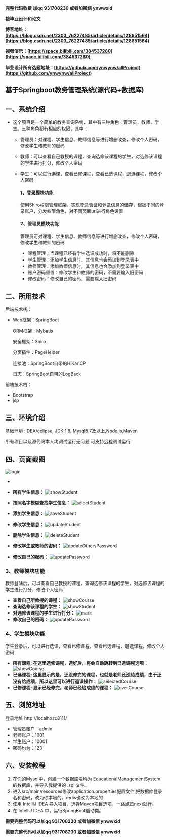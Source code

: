 **完整代码收费  加qq  931708230 或者加微信  ynwwxid**

**接毕业设计和论文**

**博客地址：[https://blog.csdn.net/2303_76227485/article/details/128651564](https://blog.csdn.net/2303_76227485/article/details/128651564)**

**视频演示：[https://space.bilibili.com/384537280](https://space.bilibili.com/384537280)**

**毕业设计所有选题地址：[https://github.com/ynwynw/allProject](https://github.com/ynwynw/allProject)**

## 基于Springboot教务管理系统(源代码+数据库)

## 一、系统介绍

- 这个项目是一个简单的教务查询系统，其中有三种角色：管理员，教师，学生。三种角色都有相应的权限，其中：  

  * 管理员：对课程、学生信息、教师信息等进行增删改查，修改个人密码，修改学生和教师的密码

  * 教师：可以查看自己教授的课程，查询选修该课程的学生，对选修该课程的学生进行打分，修改个人密码

  * 学生：可以进行选课，查看已修课程，查看已选课程，退选课程，修改个人密码

    #### 1、登录模块功能

    使用Shiro权限管理框架，实现登录验证和登录信息的储存，根据不同的登录账户，分发权限角色，对不同页面url进行角色设置

    #### 2、管理员模块功能

    管理员可对课程、学生信息、教师信息等进行增删改查，修改个人密码，修改学生和教师的密码

    * 课程管理：当课程已经有学生选课成功时，将不能删除
    * 学生管理：添加学生信息时，其信息也会添加到登录表中
    * 教师管理：添加教师信息时，其信息也会添加到登录表中
    * 账户密码重置：修改学生和教师的密码，不需要输入旧密码
    * 修改密码：修改自己的密码，需要输入旧密码

## 二、所用技术

后端技术栈：

- Web框架：SpringBoot

  ORM框架：Mybatis

  安全框架：Shiro

  分页插件：PageHelper

  连接池：SpringBoot自带的HiKariCP

  日志：SpringBoot自带的LogBack


前端技术栈：

- Bootstrap
- jsp


## 三、环境介绍

基础环境 :IDEA/eclipse, JDK 1.8, Mysql5.7及以上,Node.js,Maven

所有项目以及源代码本人均调试运行无问题 可支持远程调试运行

## 四、页面截图


![login](png/login.png)

* 

* **所有学生信息：**
  ![showStudent](png/admin/showStudent.png)
* **按照名字模糊查找学生信息：**
  ![selectStudent](png/admin/selectStudent.png)
* **添加学生信息：**
  ![saveStudent](png/admin/saveStudent.png)
* **修改学生信息：**
  ![updateStudent](png/admin/updateStudent.png)
* **删除学生信息：**
  ![deleteStudent](png/admin/deleteStudent.png)
* **修改学生或教师的密码：**
  ![updateOthersPassword](png/admin/updateOthersPassword.png)
* **修改自己的密码：**
  ![updatePassword](png/admin/updatePassword.png)

### 3、教师模块功能

教师登陆后，可以查看自己教授的课程，查询选修该课程的学生，对选修该课程的学生进行打分，修改个人密码

* **查看自己所教授的课程：**
  ![showCourse](png/teacher/showCourse.png)
* **查询选修该课程的学生：**
  ![showStudent](png/teacher/showStudent.png)
* **对选修该课程的学生进行打分：**
  ![mark](png/teacher/mark.png)
* **修改自己的密码：**
  ![updatePassword](png/teacher/updatePassword.png)

### 4、学生模块功能

学生登录后，可以进行选课，查看已修课程，查看已选课程，退选课程，修改个人密码

* **所有课程: 在这里选修课程，选好后，将会自动跳转到已选课程选项：**
  ![showCourse](png/student/showCourse.png)
* **已选课程: 这里显示的是，还没修完的课程，也就是老师还没给成绩，由于还没有给成绩，所以这里可以进行退课操作：**
  ![selectedCourse](png/student/selectedCourse.png)
* **已修课程: 显示已经修完，老师已经给成绩的课程：**
  ![overCourse](png/student/overCourse.png)

## 五、浏览地址

登录地址  http://localhost:8111/

* 管理员账户：admin
* 老师账户：1001
* 学生账户：10001
* 密码均为：123

## 六、安装教程

1. 在你的Mysql中，创建一个数据库名称为 EducationalManagementSystem 的数据库，并导入我提供的 .sql 文件。
2. 进入src/main/resources修改application.properties配置文件,把数据库登录名和密码，改为你本地的。redis也改为本地的
3. 使用 IntelliJ IDEA 导入项目，选择Maven项目选项，一路点击next就行。
4. 在 IntelliJ IDEA 中，运行SpringBoot启动类。


**需要完整代码可以加qq  931708230 或者加微信 ynwwxid**

**需要完整代码可以加qq  931708230 或者加微信  ynwwxid**
